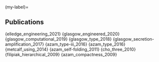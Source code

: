 (my-label)=
## Publications

{elledge_engineering_2021}
{glasgow_engineered_2020}
{glasgow_computational_2019}
{glasgow_type_2018}
{glasgow_secretion-amplification_2017}
{azam_type-iii_2016}
{azam_type_2016}
{metcalf_using_2014}
{azam_self-folding_2011}
{cho_three_2010}
{filipiak_hierarchical_2009}
{azam_compactness_2009}
